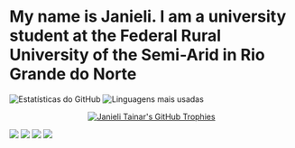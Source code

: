 
# My name is Janieli. I am a university student at the Federal Rural University of the Semi-Arid in Rio Grande do Norte


![Estatísticas do GitHub](https://github-readme-stats.vercel.app/api?username=JanieliSilva&show_icons=true&title_color=800080&icon_color=800080&text_color=800080&bg_color=FFFFFF) 
![Linguagens mais usadas](https://github-readme-stats.vercel.app/api/top-langs/?username=JanieliSilva&hide_border=true&layout=compact&langs_count=10&title_color=800080&text_color=800080&bg_color=FFFFFF)

<div align="center">
  <a href="https://github.com/ryo-ma/github-profile-trophy">
    <img src="https://github-profile-trophy.vercel.app/?username=JanieliSilva&theme=dark&rank_colors=800080&title_color=800080&no-bg=true&margin-w=4&margin-h=4&row=1&column=3&animation=true" alt="Janieli Tainar's GitHub Trophies" />
  </a>
</div>

<div> 
  
  <a href="https://instagram.com/thaynar_silver" target="_blank"><img src="https://img.shields.io/badge/-Instagram-%23E4405F?style=for-the-badge&logo=instagram&logoColor=white" target="_blank"></a>
 <a href="https://discord.gg/tainazinha3751" target="_blank"><img src="https://img.shields.io/badge/Discord-7289DA?style=for-the-badge&logo=discord&logoColor=white" target="_blank"></a> 
  <a href = "mailto:tainasilver824@gmail.com"><img src="https://img.shields.io/badge/-Gmail-%23333?style=for-the-badge&logo=gmail&logoColor=white" target="_blank"></a>
  <a href="https://www.linkedin.com/in/janieli-tainar-806789271" target="_blank"><img src="https://img.shields.io/badge/-LinkedIn-%230077B5?style=for-the-badge&logo=linkedin&logoColor=white" target="_blank"></a> 
  
</div>




